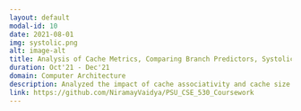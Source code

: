 ```yaml
---
layout: default
modal-id: 10
date: 2021-08-01
img: systolic.png
alt: image-alt
title: Analysis of Cache Metrics, Comparing Branch Predictors, Systolic Array Design
duration: Oct'21 - Dec'21
domain: Computer Architecture
description: Analyzed the impact of cache associativity and cache size on power consumption, area and access time using the cacti simulator. Compared the MPKI (Miss Predictions per 1000 Instructions) for 4 different branch predictors (BiModal, gShare, Hybrid and Yeh-Patt) using the branch predictor championship simulator. Designed a common optimal systolic array architecture for neural network workloads like AlphaGoZero, Faster-RCNN, VGG19 and Resnet50 using the scale-sim-v2 simulator to improve the required compute cycles and the hardware utilization.
link: https://github.com/NiramayVaidya/PSU_CSE_530_Coursework
---
```

